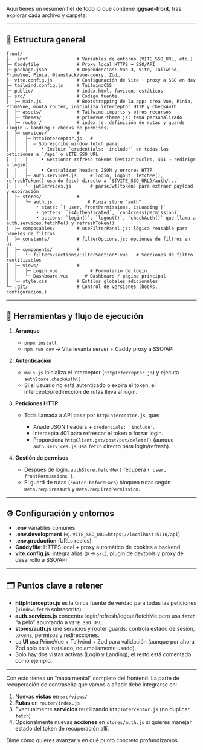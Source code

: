 Aquí tienes un resumen fiel de todo lo que contiene **iggsad-front**, tras explorar cada archivo y carpeta:

---

## 📁 Estructura general

```
front/  
├─ .env*                  # Variables de entorno (VITE_SSO_URL, etc.)  
├─ Caddyfile              # Proxy local HTTPS → SSO/API  
├─ package.json           # Dependencias: Vue 3, Vite, Tailwind, PrimeVue, Pinia, @tanstack/vue-query, Zod…  
├─ vite.config.js         # Configuración de Vite + proxy a SSO en dev  
├─ tailwind.config.js     # TailwindCSS  
├─ public/                # index.html, favicon, estáticos  
├─ src/                   # Código fuente  
│  ├─ main.js             # Bootstrapping de la app: crea Vue, Pinia, PrimeVue, monta router, inicializa interceptor HTTP y checkAuth  
│  ├─ assets/             # Tailwind imports y otros recursos  
│  ├─ themes/             # primevue-theme.js: tema personalizado  
│  ├─ router/             # index.js: definición de rutas y guards (login → landing + checks de permisos)  
│  ├─ services/           #  
│  │   ├─ httpInterceptor.js   #  
│  │   │  – Sobrescribe window.fetch para:  
│  │   │     • Incluir `credentials: 'include'` en todas las peticiones a `/api` o VITE_SSO_URL  
│  │   │     • Gestionar refresh tokens (evitar bucles, 401 → redirige a login)  
│  │   │     • Centralizar headers JSON y errores HTTP  
│  │   ├─ auth.services.js     # login, logout, fetchMe(), refreshToken() usando fetch directo a `${VITE_SSO_URL}/auth/...`  
│  │   └─ jwtServices.js       # parseJwt(token) para extraer payload y expiración  
│  ├─ stores/             #  
│  │   └─ auth.js             # Pinia store “auth”:  
│  │       • state: `{ user, frontPermissions, isLoading }`  
│  │       • getters: `isAuthenticated`, `canAccess(permission)`  
│  │       • actions: `login()`, `logout()`, `checkAuth()` que llama a auth.services.fetchMe() y refreshToken()  
│  ├─ composables/        # useFilterPanel.js: lógica reusable para paneles de filtros  
│  ├─ constants/          # filterOptions.js: opciones de filtros en UI  
│  ├─ components/         #  
│  │   └─ filters/sections/FilterSection*.vue   # Secciones de filtro reutilizables  
│  ├─ views/              #  
│  │   ├─ Login.vue            # Formulario de login  
│  │   └─ Dashboard.vue      # Dashboard / página principal  
│  └─ style.css           # Estilos globales adicionales  
└─ .git/                  # Control de versiones (hooks, configuración…)  
```

---

## 🔧 Herramientas y flujo de ejecución

1. **Arranque**

   * `pnpm install`
   * `npm run dev` → Vite levanta server + Caddy proxy a SSO/API
2. **Autenticación**

   * `main.js` inicializa el interceptor (`httpInterceptor.js`) y ejecuta `authStore.checkAuth()`.
   * Si el usuario no está autenticado o expira el token, el interceptor/redirección de rutas lleva al login.
3. **Peticiones HTTP**

   * Toda llamada a API pasa por `httpInterceptor.js`, que:

     * Añade JSON headers + `credentials: 'include'`.
     * Intercepta 401 para refrescar el token o forzar login.
     * Proporciona `httpClient.get/post/put/delete()` (aunque `auth.services.js` usa `fetch` directo para login/refresh).
4. **Gestión de permisos**

   * Después de login, `authStore.fetchMe()` recupera `{ user, frontPermissions }`.
   * El guard de rutas (`router.beforeEach`) bloquea rutas según `meta.requiresAuth` y `meta.requiredPermission`.

---

## ⚙️ Configuración y entornos

* **.env** variables comunes
* **.env.development** (ej. `VITE_SSO_URL=https://localhost:5116/api`)
* **.env.production** (URLs reales)
* **Caddyfile**: HTTPS local + proxy automático de cookies a backend
* **vite.config.js**: integra alias (`@` → `src`), plugin de devtools y proxy de desarrollo a SSO/API

---

## 🗂 Puntos clave a retener

* **httpInterceptor.js** es la única fuente de verdad para todas las peticiones (`window.fetch` sobrescrito).
* **auth.services.js** concentra login/refresh/logout/fetchMe pero usa `fetch` “a pelo” apuntando a `VITE_SSO_URL`.
* **stores/auth.js** une servicios y router guards: controla estado de sesión, tokens, permisos y redirecciones.
* La **UI** usa PrimeVue + Tailwind + Zod para validación (aunque por ahora Zod solo está instalado, no ampliamente usado).
* Solo hay dos vistas activas (Login y Landing); el resto está comentado como ejemplo.

---

Con esto tienes un “mapa mental” completo del frontend. La parte de recuperación de contraseña que vamos a añadir debe integrarse en:

1. Nuevas **vistas** en `src/views/`
2. **Rutas** en `router/index.js`
3. Eventualmente **servicios** reutilizando `httpInterceptor.js` (no duplicar `fetch`)
4. Opcionalmente nuevas **acciones** en `stores/auth.js` si quieres manejar estado del token de recuperación allí.

Dime cómo quieres avanzar y en qué punto concreto profundizamos.

